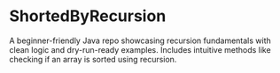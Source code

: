 # ShortedByRecursion
A beginner-friendly Java repo showcasing recursion fundamentals with clean logic and dry-run-ready examples. Includes intuitive methods like checking if an array is sorted using recursion. 
